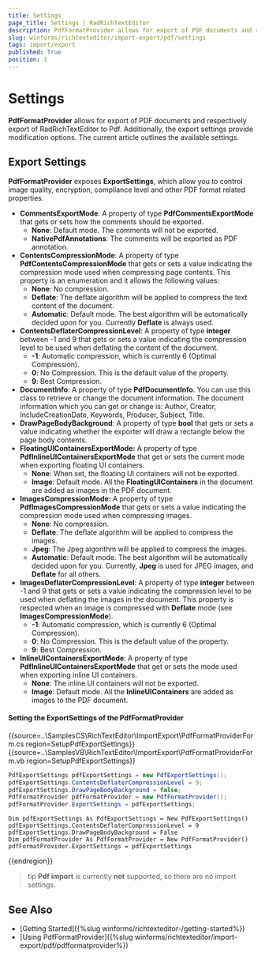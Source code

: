 ```yaml
---
title: Settings
page_title: Settings | RadRichTextEditor
description: PdfFormatProvider allows for export of PDF documents and respectively export of RadRichTextEditor to Pdf. The export settings provide modification options
slug: winforms/richtexteditor/import-export/pdf/settings
tags: import/export
published: True
position: 1
---
```


# Settings

__PdfFormatProvider__ allows for export of PDF documents and respectively export of RadRichTextEditor to Pdf. Additionally, the export settings provide modification options. The current article outlines the available settings.

## Export Settings

__PdfFormatProvider__ exposes __ExportSettings__, which allow you to control image quality, encryption, compliance level and other PDF format related properties.

* __CommentsExportMode__: A property of type __PdfCommentsExportMode__ that gets or sets how the comments should be exported.
	* __None__: Default mode. The comments will not be exported.
	* __NativePdfAnnotations__: The comments will be exported as PDF annotation.
* __ContentsCompressionMode__: A property of type __PdfContentsCompressionMode__ that gets or sets a value indicating the compression mode used when compressing page contents. This property is an enumeration and it allows the following values:
	* __None__: No compression.
	* __Deflate__: The deflate algorithm will be applied to compress the text content of the document.
	* __Automatic__: Default mode. The best algorithm will be automatically decided upon for you. Currently __Deflate__ is always used.
* __ContentsDeflaterCompressionLevel__: A property of type __integer__ between -1 and 9 that gets or sets a value indicating the compression level to be used when deflating the content of the document.
	* __-1__: Automatic compression, which is currently 6 (Optimal Compression).
	* __0__: No Compression. This is the default value of the property.
	* __9__: Best Compression. 
* __DocumentInfo__: A property of type __PdfDocumentInfo__. You can use this class to retrieve or change the document information. The document information which you can get or change is: Author, Creator, IncludeCreationDate, Keywords, Producer, Subject, Title.
* __DrawPageBodyBackground__: A property of type __bool__ that gets or sets a value indicating whether the exporter will draw a rectangle below the page body contents.
* __FloatingUIContainersExportMode:__  A property of type __PdfInlineUIContainersExportMode__ that get or sets the current mode when exporting floating UI containers.
	* __None__: When set, the floating UI containers will not be exported.
	* __Image__: Default mode. All the __FloatingUIContainers__ in the document are added as images in the PDF document. 
* __ImagesCompressionMode:__  A property of type __PdfImagesCompressionMode__ that gets or sets a value indicating the compression mode used when compressing images.
	* __None__: No compression.
	* __Deflate__: The deflate algorithm will be applied to compress the images.
	* __Jpeg__: The Jpeg algorithm will be applied to compress the images.
	* __Automatic__: Default mode. The best algorithm will be automatically decided upon for you.	Currently, __Jpeg__ is used for JPEG images, and __Deflate__ for all others.
* __ImagesDeflaterCompressionLevel__:  A property of type __integer__ between -1 and 9 that gets or sets a value indicating the compression level to be used when deflating the images in the document. This property is respected when an image is compressed with __Deflate__ mode (see __ImagesCompressionMode__).
	* __-1__: Automatic compression, which is currently 6 (Optimal Compression).
	* __0__: No Compression. This is the default value of the property.
	* __9__: Best Compression. 
* __InlineUIContainersExportMode__: A property of type __PdfInlineUIContainersExportMode__ that get or sets the mode used when exporting inline UI containers.
	* __None__: The inline UI containers will not be exported.
	* __Image__: Default mode. All the __InlineUIContainers__ are added as images to the PDF document. 

#### Setting the ExportSettings of the PdfFormatProvider
{{source=..\SamplesCS\RichTextEditor\ImportExport\PdfFormatProviderForm.cs region=SetupPdfExportSettings}} 
{{source=..\SamplesVB\RichTextEditor\ImportExport\PdfFormatProviderForm.vb region=SetupPdfExportSettings}}
````C#
PdfExportSettings pdfExportSettings = new PdfExportSettings();
pdfExportSettings.ContentsDeflaterCompressionLevel = 9;
pdfExportSettings.DrawPageBodyBackground = false;
PdfFormatProvider pdfFormatProvider = new PdfFormatProvider();
pdfFormatProvider.ExportSettings = pdfExportSettings;

````
````VB.NET
Dim pdfExportSettings As PdfExportSettings = New PdfExportSettings()
pdfExportSettings.ContentsDeflaterCompressionLevel = 9
pdfExportSettings.DrawPageBodyBackground = False
Dim pdfFormatProvider As PdfFormatProvider = New PdfFormatProvider()
pdfFormatProvider.ExportSettings = pdfExportSettings

````

{{endregion}}

>tip __Pdf import__ is currently __not__ supported, so there are no import settings.

## See Also

 * [Getting Started]({%slug winforms/richtexteditor-/getting-started%})
 * [Using PdfFormatProvider]({%slug winforms/richtexteditor/import-export/pdf/pdfformatprovider%})